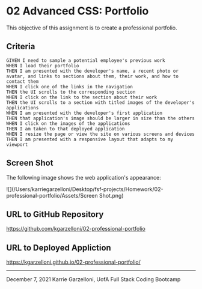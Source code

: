 # 02 Advanced CSS: Portfolio

This objective of this assignment is to create a professional portfolio.

## Criteria

```
GIVEN I need to sample a potential employee's previous work
WHEN I load their portfolio
THEN I am presented with the developer's name, a recent photo or avatar, and links to sections about them, their work, and how to contact them
WHEN I click one of the links in the navigation
THEN the UI scrolls to the corresponding section
WHEN I click on the link to the section about their work
THEN the UI scrolls to a section with titled images of the developer's applications
WHEN I am presented with the developer's first application
THEN that application's image should be larger in size than the others
WHEN I click on the images of the applications
THEN I am taken to that deployed application
WHEN I resize the page or view the site on various screens and devices
THEN I am presented with a responsive layout that adapts to my viewport
```


## Screen Shot

The following image shows the web application's appearance:

![](/Users/karriegarzelloni/Desktop/fsf-projects/Homework/02-professional-portfolio/Assets/Screen Shot.png)


## URL to GitHub Repository
https://github.com/kgarzelloni/02-professional-portfolio

## URL to Deployed Appliction
https://kgarzelloni.github.io/02-professional-portfolio/

- - -
December 7, 2021 Karrie Garzelloni, UofA Full Stack Coding Bootcamp 
